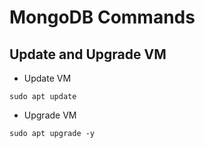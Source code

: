 # MongoDB Commands

## Update and Upgrade VM

- Update VM
````
sudo apt update
````
- Upgrade VM
````
sudo apt upgrade -y
````